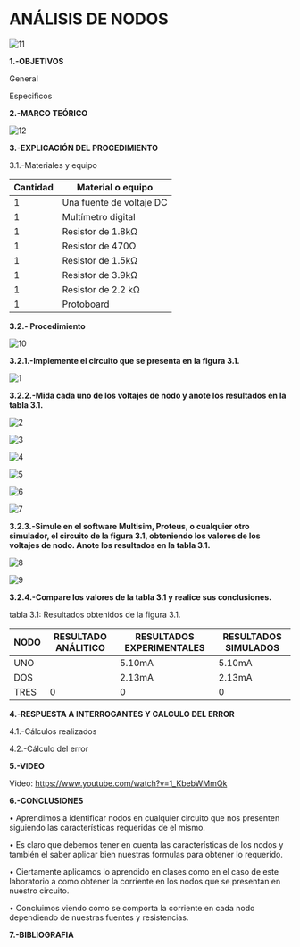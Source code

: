 # ANÁLISIS DE NODOS
![11](https://user-images.githubusercontent.com/75336529/122152632-326d4380-ce27-11eb-9d90-cc9037899602.PNG)

**1.-OBJETIVOS**

General

Especificos

**2.-MARCO TEÓRICO**

![12](https://user-images.githubusercontent.com/75336529/122501786-01257c80-cfbb-11eb-860e-ca0b8f38f3fc.jpeg)

**3.-EXPLICACIÓN DEL PROCEDIMIENTO**

3.1.-Materiales y equipo

|Cantidad|Material o equipo|
|---|---|
|1|Una fuente de voltaje DC|
|1|Multímetro digital|
|1|Resistor de 1.8kΩ|
|1|Resistor de 470Ω|
|1|Resistor de 1.5kΩ|
|1|Resistor de 3.9kΩ|
|1|Resistor de 2.2 kΩ|
|1|Protoboard|

**3.2.- Procedimiento**

![10](https://user-images.githubusercontent.com/75336529/122152628-326d4380-ce27-11eb-95b8-fdb02e8a78b1.PNG)

**3.2.1.-Implemente el circuito que se presenta en la figura 3.1.**

![1](https://user-images.githubusercontent.com/75336529/122152636-339e7080-ce27-11eb-9668-51b20285a858.png)

**3.2.2.-Mida cada uno de los voltajes de nodo y anote los resultados en la tabla 3.1.**

![2](https://user-images.githubusercontent.com/75336529/122152646-34cf9d80-ce27-11eb-8074-a234f017f82a.png)

![3](https://user-images.githubusercontent.com/75336529/122152648-36996100-ce27-11eb-989f-86ff920c2906.png)

![4](https://user-images.githubusercontent.com/75336529/122152656-38632480-ce27-11eb-9449-42b1a94c2941.png)

![5](https://user-images.githubusercontent.com/75336529/122152662-3a2ce800-ce27-11eb-9378-00ac2458541a.png)

![6](https://user-images.githubusercontent.com/75336529/122152670-3bf6ab80-ce27-11eb-9565-78a069671012.png)

![7](https://user-images.githubusercontent.com/75336529/122152611-2d0ff900-ce27-11eb-8f6b-904a043e39de.png)

**3.2.3.-Simule en el software Multisim, Proteus, o cualquier otro simulador, el circuito de la figura 3.1, obteniendo los valores de los voltajes de nodo. Anote los resultados en la tabla 3.1.**

![8](https://user-images.githubusercontent.com/75336529/122152620-300ae980-ce27-11eb-9036-5d2af25334b8.png)

![9](https://user-images.githubusercontent.com/75336529/122152624-30a38000-ce27-11eb-8ab7-ebd97280229d.png)

**3.2.4.-Compare los valores de la tabla 3.1 y realice sus conclusiones.**

tabla 3.1: Resultados obtenidos de la  figura 3.1.

|NODO|RESULTADO ANÁLITICO|RESULTADOS EXPERIMENTALES|RESULTADOS SIMULADOS|
|---|---|---|---|
|UNO||5.10mA|5.10mA|
|DOS||2.13mA|2.13mA|
|TRES|0|0|0|

**4.-RESPUESTA A INTERROGANTES Y CALCULO DEL ERROR**

4.1.-Cálculos realizados

4.2.-Cálculo del error

**5.-VIDEO**

Video: https://www.youtube.com/watch?v=1_KbebWMmQk

**6.-CONCLUSIONES**

•	Aprendimos a identificar nodos en cualquier circuito que nos presenten siguiendo las características requeridas de el mismo.

•	Es claro que debemos tener en cuenta las características de los nodos y también el saber aplicar bien nuestras formulas para obtener lo requerido.

•	Ciertamente aplicamos lo aprendido en clases como en el caso de este laboratorio a como obtener la corriente en los nodos que se presentan en nuestro circuito.

•	Concluimos viendo como se comporta la corriente en cada nodo dependiendo de nuestras fuentes y resistencias.

**7.-BIBLIOGRAFIA**


